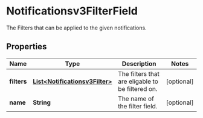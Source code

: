 

# Notificationsv3FilterField

The Filters that can be applied to the given notifications.

## Properties

| Name | Type | Description | Notes |
|------------ | ------------- | ------------- | -------------|
|**filters** | [**List&lt;Notificationsv3Filter&gt;**](Notificationsv3Filter.md) | The filters that are eligable to be filtered on. |  [optional] |
|**name** | **String** | The name of the filter field. |  [optional] |



